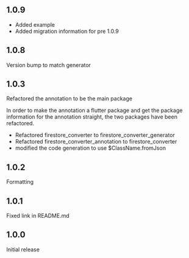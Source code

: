 ## 1.0.9

* Added example
* Added migration information for pre 1.0.9

## 1.0.8

Version bump to match generator

## 1.0.3

Refactored the annotation to be the main package

In order to make the annotation a flutter package and get the package information for the annotation
straight, the two packages have been refactored.

* Refactored firestore_converter to firestore_converter_generator
* Refactored firestore_converter_annotation to firestore_converter
* modified the code generation to use $ClassName.fromJson

## 1.0.2

Formatting

## 1.0.1

Fixed link in README.md

## 1.0.0

Initial release
